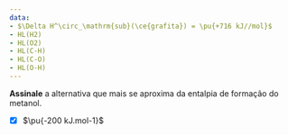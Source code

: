 ```yaml
---
data:
- $\Delta H^\circ_\mathrm{sub}(\ce{grafita}) = \pu{+716 kJ//mol}$
- HL(H2)
- HL(O2)
- HL(C-H)
- HL(C-O)
- HL(O-H)
---
```


**Assinale** a alternativa que mais se aproxima da entalpia de formação do metanol.

- [x] $\pu{-200 kJ.mol-1}$


